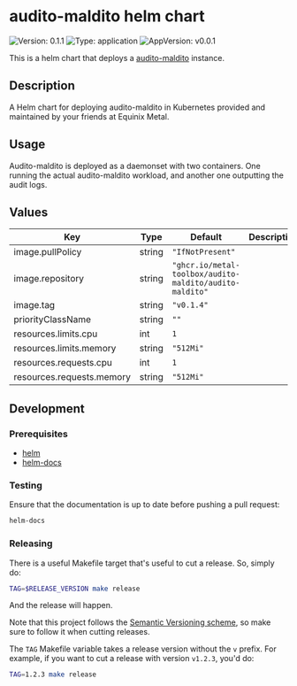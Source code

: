 # audito-maldito helm chart

![Version: 0.1.1](https://img.shields.io/badge/Version-0.1.1-informational?style=for-the-badge)
![Type: application](https://img.shields.io/badge/Type-application-informational?style=for-the-badge)
![AppVersion: v0.0.1](https://img.shields.io/badge/AppVersion-v0.0.1-informational?style=for-the-badge)

This is a helm chart that deploys a [audito-maldito](https://github.com/metal-toolbox/audito-maldito) instance.

## Description

A Helm chart for deploying audito-maldito in Kubernetes provided
and maintained by your friends at Equinix Metal.

## Usage

Audito-maldito is deployed as a daemonset with two containers. One running the
actual audito-maldito workload, and another one outputting the audit logs.

## Values

| Key | Type | Default | Description |
|-----|------|---------|-------------|
| image.pullPolicy | string | `"IfNotPresent"` |  |
| image.repository | string | `"ghcr.io/metal-toolbox/audito-maldito/audito-maldito"` |  |
| image.tag | string | `"v0.1.4"` |  |
| priorityClassName | string | `""` |  |
| resources.limits.cpu | int | `1` |  |
| resources.limits.memory | string | `"512Mi"` |  |
| resources.requests.cpu | int | `1` |  |
| resources.requests.memory | string | `"512Mi"` |  |

## Development

### Prerequisites

- [helm](https://helm.sh/docs/intro/install/)
- [helm-docs](https://github.com/norwoodj/helm-docs)

### Testing

Ensure that the documentation is up to date before pushing a pull request:

```bash
helm-docs
```

### Releasing

There is a useful Makefile target that's useful to cut a release. So, simply do:

```bash
TAG=$RELEASE_VERSION make release
```

And the release will happen.

Note that this project follows the [Semantic Versioning scheme](https://semver.org/), so
make sure to follow it when cutting releases.

The `TAG` Makefile variable takes a release version without the `v` prefix. For example,
if you want to cut a release with version `v1.2.3`, you'd do:

```bash
TAG=1.2.3 make release
```
